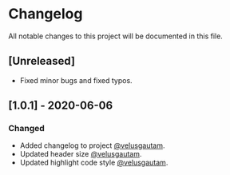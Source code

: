 # Changelog

All notable changes to this project will be documented in this file.

## [Unreleased]

- Fixed minor bugs and fixed typos.

## [1.0.1] - 2020-06-06

### Changed

- Added changelog to project [@velusgautam](https://github.com/velusgautam).
- Updated header size [@velusgautam](https://github.com/velusgautam).
- Updated highlight code style [@velusgautam](https://github.com/velusgautam).

